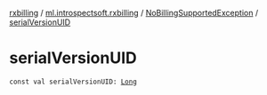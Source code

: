 [rxbilling](../../index.md) / [ml.introspectsoft.rxbilling](../index.md) / [NoBillingSupportedException](index.md) / [serialVersionUID](./serial-version-u-i-d.md)

# serialVersionUID

`const val serialVersionUID: `[`Long`](https://kotlinlang.org/api/latest/jvm/stdlib/kotlin/-long/index.html)
